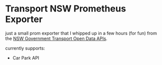 # Transport NSW Prometheus Exporter

just a small prom exporter that I whipped up in a few hours (for fun) from the [NSW Government Transport Open Data APIs](https://opendata.transport.nsw.gov.au/).

currently supports:
- Car Park API
